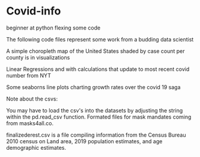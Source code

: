 # Covid-info
beginner at python flexing some code

The following code files represent some work from a budding data scientist

A simple choropleth map of the United States shaded by case count per county is in visualizations

Linear Regressions and with calculations that update to most recent covid number from NYT

Some seaborns line plots charting growth rates over the covid 19 saga


Note about the csvs:

You may have to load the csv's into the datasets by adjusting the string within the pd.read_csv function. 
Formated files for mask mandates coming from masks4all.co.

finalizederest.csv is a file compiling information from the Census Bureau 2010 census on Land area, 2019 population estimates, and age demographic estimates.
